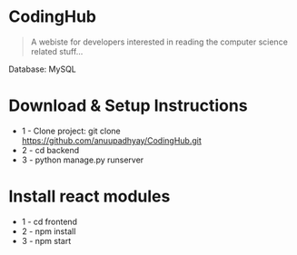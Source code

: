 # CodingHub

> A webiste for developers interested in reading the computer science related stuff...

Database: MySQL

# Download & Setup Instructions
* 1 - Clone project: git clone https://github.com/anuupadhyay/CodingHub.git
* 2 - cd backend
* 3 - python manage.py runserver
# Install react modules
* 1 - cd frontend
* 2 - npm install
* 3 - npm start
